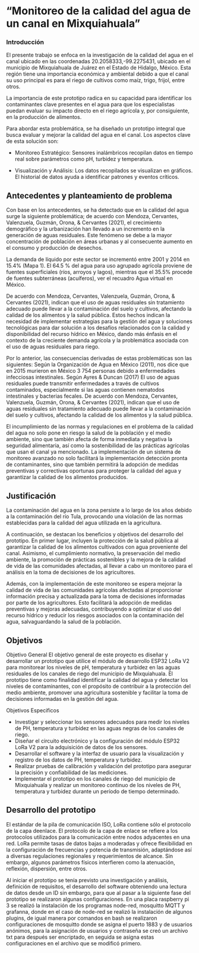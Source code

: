 # “Monitoreo de la calidad del agua de un canal en Mixquiahuala” 

### Introducción

El presente trabajo se enfoca en la investigación de la calidad del agua en el canal ubicado en las coordenadas 20.2058333,-99.2275431, ubicado en el
municipio de Mixquiahuala de Juárez en el Estado de Hidalgo, México. Esta región tiene una importancia económica y ambiental debido a que el canal su 
uso principal es para el riego de cultivos como maíz, trigo, frijol, entre otros.

La importancia de este prototipo radica en su capacidad para identificar los contaminantes clave presentes en el agua para que los especialistas puedan 
evaluar su impacto directo en el riego agrícola y, por consiguiente, en la producción de alimentos. 

Para abordar esta problemática, se ha diseñado un prototipo integral que busca evaluar y mejorar la calidad del agua en el canal. Los aspectos clave de esta solución son:

  - Monitoreo Estratégico: Sensores inalámbricos recopilan datos en tiempo real sobre parámetros como pH, turbidez y temperatura.
  
  - Visualización y Análisis: Los datos recopilados se visualizan en gráficos. El historial de datos ayuda a identificar patrones y eventos críticos.


## Antecedentes y planteamiento de problema

Con base en los antecedentes, se ha detectado que en la calidad del agua surge la siguiente problemática; de acuerdo con Mendoza, Cervantes, Valenzuela, Guzmán,
Orona, & Cervantes (2021), el crecimiento demográfico y la urbanización han llevado a un incremento en la generación de aguas residuales. Este fenómeno se debe a 
la mayor concentración de población en áreas urbanas y al consecuente aumento en el consumo y producción de desechos.

La demanda de líquido por este sector se incrementó entre 2001 y 2014 en 15.4% (Mapa 1). El 64.5 % del agua para uso agrupado agrícola proviene de fuentes superficiales 
(ríos, arroyos y lagos), mientras que el 35.5% procede de fuentes subterráneas (acuíferos), ver el recuadro Agua virtual en México.
 
De acuerdo con Mendoza, Cervantes, Valenzuela, Guzmán, Orona, & Cervantes (2021), indican que el uso de aguas residuales sin tratamiento adecuado puede llevar a la contaminación
del suelo y cultivos, afectando la calidad de los alimentos y la salud pública. Estos hechos indican la necesidad de implementar estrategias para la gestión del agua y soluciones 
tecnológicas para dar solución a los desafíos relacionados con la calidad y disponibilidad del recurso hídrico en México, dando más énfasis en el contexto de la creciente demanda 
agrícola y la problemática asociada con el uso de aguas residuales para riego.

Por lo anterior, las consecuencias derivadas de estas problemáticas son las siguientes:
Según la Organización de Agua en México (2011), nos dice que en 2015 murieron en México 3 754 personas debido a enfermedades infecciosas intestinales. 
Según Ayres & Duncan (2017) El uso de aguas residuales puede transmitir enfermedades a través de cultivos contaminados, especialmente si las aguas contienen nematodos intestinales 
y bacterias fecales. De acuerdo con Mendoza, Cervantes, Valenzuela, Guzmán, Orona, & Cervantes (2021), indican que el uso de aguas residuales sin tratamiento adecuado puede llevar
a la contaminación del suelo y cultivos, afectando la calidad de los alimentos y la salud pública.

El incumplimiento de las normas y regulaciones en el problema de la calidad del agua no solo pone en riesgo la salud de la población y el medio ambiente, sino que también afecta de 
forma inmediata y negativa la seguridad alimentaria, así como la sostenibilidad de las prácticas agrícolas que usan el canal ya mencionado. La implementación de un sistema de monitoreo 
avanzado no solo facilitará la implementación detección pronta de contaminantes, sino que también permitirá la adopción de medidas preventivas y correctivas oportunas para proteger la 
calidad del agua y garantizar la calidad de los alimentos producidos.

## Justificación

La contaminación del agua en la zona persiste a lo largo de los años debido a la contaminación del río Tula, provocando una violación de las normas establecidas para la calidad del agua
utilizada en la agricultura. 

A continuación, se destacan los beneficios y objetivos del desarrollo del prototipo.
En primer lugar, incluyen la protección de la salud pública al garantizar la calidad de los alimentos cultivados con agua proveniente del canal.  Asimismo, el cumplimiento normativo, la 
preservación del medio ambiente, la promoción de prácticas sostenibles y la mejora de la calidad de vida de las comunidades afectadas, al llevar a cabo un monitoreo para el análisis en la
toma de decisiones de los agricultores. 

Además, con la implementación de este monitoreo se espera mejorar la calidad de vida de las comunidades agrícolas afectadas al proporcionar información precisa y actualizada para la toma de
decisiones informadas por parte de los agricultores. Esto facilitará la adopción de medidas preventivas y mejoras adecuadas, contribuyendo a optimizar el uso del recurso hídrico y reducir los
riesgos asociados con la contaminación del agua, salvaguardando la salud de la población.


## Objetivos

Objetivo General
El objetivo general de este proyecto es diseñar y desarrollar un prototipo que utilice el módulo de desarrollo ESP32 LoRa V2 para monitorear los niveles de pH, temperatura y turbidez 
en las aguas residuales de los canales de riego del municipio de Mixquiahuala. El prototipo tiene como finalidad identificar la calidad del agua y detectar los niveles de contaminantes,
con el propósito de contribuir a la protección del medio ambiente, promover una agricultura sostenible y facilitar la toma de decisiones informadas en la gestión del agua.

 Objetivos Especificos
   - Investigar y seleccionar los sensores adecuados para medir los niveles de PH, temperatura y turbidez en las aguas negras de los canales de riego.
   - Diseñar el circuito electrónico y la configuración del módulo ESP32 LoRa V2 para la adquisición de datos de los sensores.
   - Desarrollar el software y la interfaz de usuario para la visualización y registro de los datos de PH, temperatura y turbidez.
   - Realizar pruebas de calibración y validación del prototipo para asegurar la precisión y confiabilidad de las mediciones.
   - Implementar el prototipo en los canales de riego del municipio de Mixquiahuala y realizar un monitoreo continuo de los niveles de PH, temperatura y
     turbidez durante un período de tiempo determinado.

  
## Desarrollo del prototipo

  El estándar de la pila de comunicación ISO, LoRa contiene sólo el protocolo de la capa deenlace. El protocolo de la capa de enlace se refiere a los  protocolos utilizados 
  para la comunicación entre nodos adyacentes en una red.
  LoRa permite tasas de datos bajas a moderadas y ofrece flexibilidad en la configuración de frecuencias y potencia de transmisión, adaptándose así a diversas regulaciones 
  regionales y requerimientos de alcance. Sin embargo, algunos parámetros físicos interfieren como la atenuación, reflexión, dispersión, entre otros.

Al iniciar el prototipo se tenía previsto una investigación y análisis, definición de requisitos, el desarrollo del software obteniendo una lectura de datos desde un ID sin embargo, para
que al pasar a la siguiente fase del prototipo se realizaron algunas configuraciones. En una placa raspberry pi 3 se realizó la instalación de los programas node-red, mosquitto MQTT y
grafanna, donde en el caso de node-red se realizó la instalación de algunos plugins, de igual manera por comandos en bash se realizaron configuraciones de mosquitto donde se asigna el puerto
1883 y de usuarios anónimos, para la asignación de usuarios y contraseña se creó un archivo txt para después ser encriptado, en seguida se asigna estas configuraciones en el archivo que se modificó primero.
